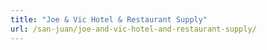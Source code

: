 ```yaml
---
title: "Joe & Vic Hotel & Restaurant Supply"
url: /san-juan/joe-and-vic-hotel-and-restaurant-supply/
---
```

